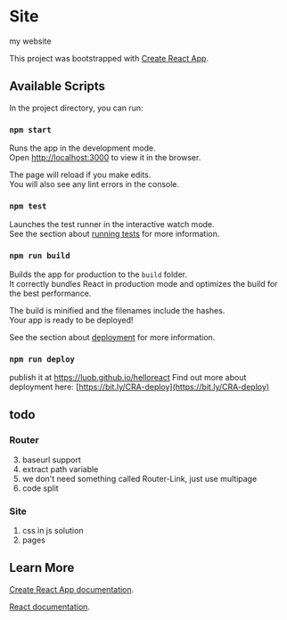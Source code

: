 # Site

my website



This project was bootstrapped with [Create React App](https://github.com/facebook/create-react-app).


## Available Scripts

In the project directory, you can run:

### `npm start`

Runs the app in the development mode.<br>
Open [http://localhost:3000](http://localhost:3000) to view it in the browser.

The page will reload if you make edits.<br>
You will also see any lint errors in the console.

### `npm test`

Launches the test runner in the interactive watch mode.<br>
See the section about [running tests](https://facebook.github.io/create-react-app/docs/running-tests) for more information.

### `npm run build`

Builds the app for production to the `build` folder.<br>
It correctly bundles React in production mode and optimizes the build for the best performance.

The build is minified and the filenames include the hashes.<br>
Your app is ready to be deployed!

See the section about [deployment](https://facebook.github.io/create-react-app/docs/deployment) for more information.

### `npm run deploy`

publish it at https://luob.github.io/helloreact
Find out more about deployment here: [https://bit.ly/CRA-deploy](https://bit.ly/CRA-deploy)

## todo

### Router

3. baseurl support
4. extract path variable
5. we don't need something called Router-Link, just use multipage
6. code split

### Site

1. css in js solution
2. pages

## Learn More

[Create React App documentation](https://facebook.github.io/create-react-app/docs/getting-started).

[React documentation](https://reactjs.org/).
